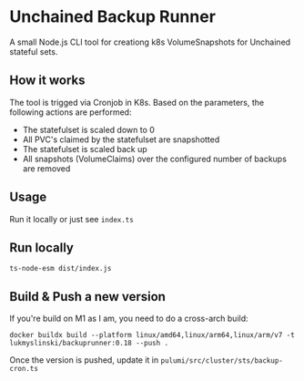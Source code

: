 
# Unchained Backup Runner

A small Node.js CLI tool for creationg k8s VolumeSnapshots for Unchained stateful sets.

## How it works

The tool is trigged via Cronjob in K8s. Based on the parameters, the following actions are performed:

- The statefulset is scaled down to 0 
- All PVC's claimed by the statefulset are snapshotted
- The statefulset is scaled back up
- All snapshots (VolumeClaims) over the configured number of backups are removed

## Usage

Run it locally or just see `index.ts`

## Run locally

`ts-node-esm dist/index.js`

## Build & Push a new version

If you're build on M1 as I am, you need to do a cross-arch build:

`docker buildx build --platform linux/amd64,linux/arm64,linux/arm/v7 -t lukmyslinski/backuprunner:0.18 --push .`

Once the version is pushed, update it in `pulumi/src/cluster/sts/backup-cron.ts`

